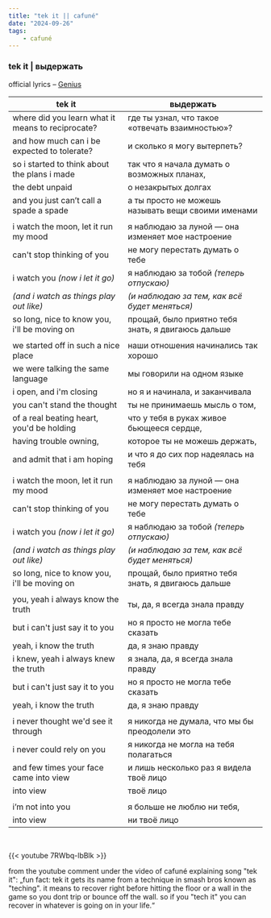```yaml
---
title: "tek it || cafuné"
date: "2024-09-26"
tags:
    - cafuné
---
```


### tek it | выдержать 

official lyrics – [Genius](https://genius.com/Cafune-tek-it-lyrics)

tek it | выдержать
--|--
where did you learn what it means to reciprocate? | где ты узнал, что такое «отвечать взаимностью»?
and how much can i be expected to tolerate? | и сколько я могу вытерпеть?
so i started to think about the plans i made | так что я начала думать о возможных планах,
the debt unpaid | о незакрытых долгах
and you just can’t call a spade a spade | а ты просто не можешь называть вещи своими именами 
|||
i watch the moon, let it run my mood | я наблюдаю за луной — она изменяет мое настроение
can't stop thinking of you | не могу перестать думать о тебе
i watch you *(now i let it go)* | я наблюдаю за тобой *(теперь отпускаю)*
*(and i watch as things play out like)* | *(и наблюдаю за тем, как всё будет меняться)*
so long, nice to know you, i'll be moving on | прощай, было приятно тебя знать, я двигаюсь дальше
|||
we started off in such a nice place | наши отношения начинались так хорошо
we were talking the same language | мы говорили на одном языке
i open, and i'm closing | но я и начинала, и заканчивала
you can't stand the thought | ты не принимаешь мысль о том,
of a real beating heart, you'd be holding | что у тебя в руках живое бьющееся сердце,
having trouble owning, | которое ты не можешь держать,
and admit that i am hoping | и что я до сих пор надеялась на тебя
|||
i watch the moon, let it run my mood | я наблюдаю за луной — она изменяет мое настроение
can't stop thinking of you | не могу перестать думать о тебе
i watch you *(now i let it go)* | я наблюдаю за тобой *(теперь отпускаю)*
*(and i watch as things play out like)* | *(и наблюдаю за тем, как всё будет меняться)*
so long, nice to know you, i'll be moving on | прощай, было приятно тебя знать, я двигаюсь дальше
|||
you, yeah i always know the truth | ты, да, я всегда знала правду
but i can't just say it to you | но я просто не могла тебе сказать
yeah, i know the truth | да, я знаю правду
i knew, yeah i always knew the truth | я знала, да, я всегда знала правду
but i can't just say it to you | но я просто не могла тебе сказать
yeah, i know the truth | да, я знаю правду
|||
i never thought we'd see it through | я никогда не думала, что мы бы преодолели это
i never could rely on you | я никогда не могла на тебя полагаться
and few times your face came into view | и лишь несколько раз я видела твоё лицо
into view | твоё лицо
|||
i’m not into you | я больше не люблю ни тебя,
into view | ни твоё лицо

<br>

{{< youtube 7RWbq-lbBlk >}}

from the youtube comment under the video of cafuné explaining song "tek it": 
„fun fact: tek it gets its name from a technique in smash bros known as "teching". it means to recover right before hitting the floor or a wall in the game so you dont trip or bounce off the wall. so if you "tech it" you can recover in whatever is going on in your life.“